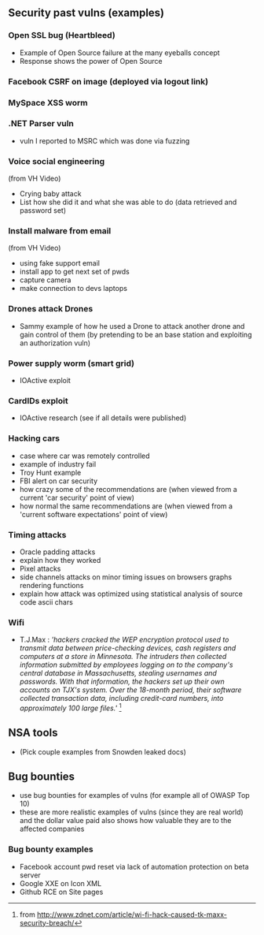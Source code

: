 ## Security past vulns (examples)

### Open SSL bug (Heartbleed)

- Example of Open Source failure at the many eyeballs concept
- Response shows the power of Open Source

### Facebook CSRF on image (deployed via logout link)

### MySpace XSS worm

### .NET Parser vuln

- vuln I reported to MSRC which was done via fuzzing

### Voice social engineering

(from VH Video)

- Crying baby attack
- List how she did it and what she was able to do (data retrieved and password set)

### Install malware from email

(from VH Video)

- using fake support email
- install app to get next set of pwds
- capture camera
- make connection to devs laptops

### Drones attack Drones

- Sammy example of how he used a Drone to attack another drone and gain control of them (by pretending to be an base station and exploiting an authorization vuln)

### Power supply worm (smart grid)

- IOActive exploit

### CardIDs exploit

- IOActive research (see if all details were published)

### Hacking cars

- case where car was remotely controlled
- example of industry fail
- Troy Hunt example
- FBI alert on car security
 - how crazy some of the recommendations are (when viewed from a current 'car security' point of view)
 - how normal the same recommendations are (when viewed from a 'current software expectations' point of view)

### Timing attacks

- Oracle padding attacks
 - explain how they worked
- Pixel attacks
 - side channels attacks on minor timing issues on browsers graphs rendering functions
 - explain how attack was optimized using statistical analysis of source code ascii chars

### Wifi

 - T.J.Max : _'hackers cracked the WEP encryption protocol used to transmit data between price-checking devices, cash registers and computers at a store in Minnesota. The intruders then collected information submitted by employees logging on to the company's central database in Massachusetts, stealing usernames and passwords. With that information, the hackers set up their own accounts on TJX's system. Over the 18-month period, their software collected transaction data, including credit-card numbers, into approximately 100 large files.'_  [^tjmax]

[^tjmax]: from http://www.zdnet.com/article/wi-fi-hack-caused-tk-maxx-security-breach/



## NSA tools

- (Pick couple examples from Snowden leaked docs)

## Bug bounties

- use bug bounties for examples of vulns (for example all of OWASP Top 10)
- these are more realistic examples of vulns (since they are real world) and the dollar value paid also shows how valuable they are to the affected companies

### Bug bounty examples

- Facebook account pwd reset via lack of automation protection on beta server
- Google XXE on Icon XML
- Github RCE on Site pages
